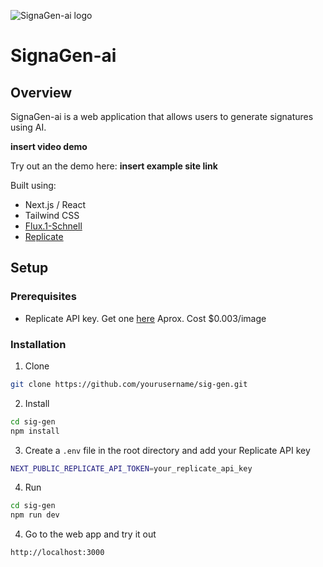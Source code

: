 ![SignaGen-ai logo](https://i.imgur.com/jUWoPBS.png)

# SignaGen-ai

## Overview

SignaGen-ai is a web application that allows users to generate signatures using AI.

**insert video demo**

Try out an the demo here: **insert example site link**

Built using:
- Next.js / React
- Tailwind CSS
- [Flux.1-Schnell](https://huggingface.co/black-forest-labs/FLUX.1-schnell)
- [Replicate](https://replicate.com/black-forest-labs/flux-schnell)

## Setup

### Prerequisites

- Replicate API key. Get one [here](https://replicate.com/account/api-tokens) Aprox. Cost $0.003/image

### Installation

1. Clone
```bash
git clone https://github.com/yourusername/sig-gen.git
```

2. Install
```bash
cd sig-gen
npm install
```

3. Create a `.env` file in the root directory and add your Replicate API key
```bash
NEXT_PUBLIC_REPLICATE_API_TOKEN=your_replicate_api_key
```

4. Run
```bash
cd sig-gen
npm run dev
```

4. Go to the web app and try it out
```bash
http://localhost:3000
```
